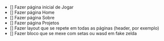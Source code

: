 - [] Fazer página inicial de Jogar
- [] Fazer página Home
- [] Fazer página Sobre
- [] Fazer página Projetos
- [] Fazer layout que se repete em todas as páginas (header, por exemplo)
- [] Fazer bloco que se mexe com setas ou wasd em fake zelda